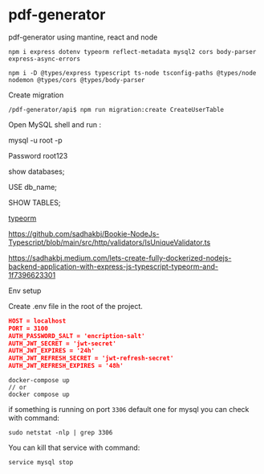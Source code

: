 # pdf-generator

pdf-generator using mantine, react and node

```console
npm i express dotenv typeorm reflect-metadata mysql2 cors body-parser express-async-errors

```

```console
npm i -D @types/express typescript ts-node tsconfig-paths @types/node nodemon @types/cors @types/body-parser
```

Create migration

```console
/pdf-generator/api$ npm run migration:create CreateUserTable
```

Open MySQL shell and run :

mysql -u root -p

Password root123

show databases;

USE db_name;

SHOW TABLES;

[typeorm](https://typeorm.io/)

https://github.com/sadhakbj/Bookie-NodeJs-Typescript/blob/main/src/http/validators/IsUniqueValidator.ts

https://sadhakbj.medium.com/lets-create-fully-dockerized-nodejs-backend-application-with-express-js-typescript-typeorm-and-1f7396623301

Env setup

Create .env file in the root of the project.

```json
HOST = localhost
PORT = 3100
AUTH_PASSWORD_SALT = 'encription-salt'
AUTH_JWT_SECRET = 'jwt-secret'
AUTH_JWT_EXPIRES = '24h'
AUTH_JWT_REFRESH_SECRET = 'jwt-refresh-secret'
AUTH_JWT_REFRESH_EXPIRES = '48h'
```

```console
docker-compose up
// or
docker compose up
```

if something is running on port `3306` default one for mysql you can check with command:

```console
sudo netstat -nlp | grep 3306
```

You can kill that service with command:

```console
service mysql stop
```
